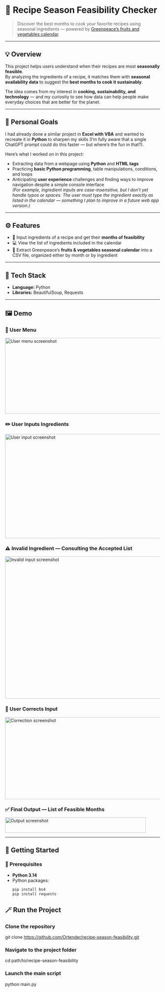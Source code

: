 # 🥦 Recipe Season Feasibility Checker

> Discover the best months to cook your favorite recipes using seasonal ingredients — powered by [Greenpeace’s fruits and vegetables calendar](https://www.greenpeace.fr/guetteur/calendrier/).

---

## 💡 Overview

This project helps users understand when their recipes are most **seasonally feasible**.  
By analyzing the ingredients of a recipe, it matches them with **seasonal availability data** to suggest the **best months to cook it sustainably**.

The idea comes from my interest in **cooking, sustainability, and technology** — and my curiosity to see how data can help people make everyday choices that are better for the planet.

---

## 🎯 Personal Goals

I had already done a similar project in **Excel with VBA** and wanted to recreate it in **Python** to sharpen my skills (I’m fully aware that a single ChatGPT prompt could do this faster — but where’s the fun in that?).  

Here’s what I worked on in this project:
- Extracting data from a webpage using **Python** and **HTML tags**
- Practicing **basic Python programming**, table manipulations, conditions, and loops
- Anticipating **user experience** challenges and finding ways to improve navigation despite a simple console interface  
  *(For example, ingredient inputs are case-insensitive, but I don’t yet handle typos or spaces. The user must type the ingredient exactly as listed in the calendar — something I plan to improve in a future web app version.)*

---

## ⚙️ Features

- 🥕 Input ingredients of a recipe and get their **months of feasibility**
- 💻 View the list of ingredients included in the calendar
- 📅 Extract Greenpeace’s **fruits & vegetables seasonal calendar** into a CSV file, organized either by month or by ingredient  

---

## 🧠 Tech Stack

- **Language:** Python  
- **Libraries:** BeautifulSoup, Requests  

---

## 🖼️ Demo

### 🧭 User Menu
<img width="1101" height="246" alt="User menu screenshot" src="https://github.com/user-attachments/assets/e806a972-57e1-43bb-8c75-447240469d25" />

### ✏️ User Inputs Ingredients
<img width="1474" height="338" alt="User input screenshot" src="https://github.com/user-attachments/assets/39dbc77a-ccfb-4497-9591-0361245715b3" />

### ⚠️ Invalid Ingredient — Consulting the Accepted List
<img width="1471" height="462" alt="Invalid input screenshot" src="https://github.com/user-attachments/assets/3cc28540-3f31-406f-9a1f-46804b87ddfe" />

### 🔁 User Corrects Input
<img width="790" height="266" alt="Correction screenshot" src="https://github.com/user-attachments/assets/0731dd63-a0d4-44fe-81bd-b2813ed7da5e" />

### ✅ Final Output — List of Feasible Months
<img width="458" height="50" alt="Output screenshot" src="https://github.com/user-attachments/assets/54cadbab-86da-425c-8970-dd08af422d26" />

---

## 🚀 Getting Started

### 🧩 Prerequisites
- **Python 3.14**
- Python packages:
  ```bash
  pip install bs4
  pip install requests

## 🪄 Run the Project

### Clone the repository

git clone https://github.com/Ortender/recipe-season-feasibility.git


### Navigate to the project folder

cd path/to/recipe-season-feasibility


### Launch the main script

python main.py
